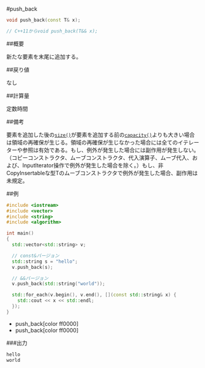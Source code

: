 #push_back
```cpp
void push_back(const T& x);

// C++11からvoid push_back(T&& x);
```

##概要

新たな要素を末尾に追加する。


##戻り値

なし


##計算量

定数時間


##備考

要素を追加した後の[`size()`](/reference/vector/size.md)が要素を追加する前の[`capacity()`](/reference/vector/capacity.md)よりも大きい場合は領域の再確保が生じる。領域の再確保が生じなかった場合には全てのイテレーターや参照は有効である。もし、例外が発生した場合には副作用が発生しない。（コピーコンストラクタ、ムーブコンストラクタ、代入演算子、ムーブ代入、および、InputIterator操作で例外が発生した場合を除く。）もし、非CopyInsertableな型Tのムーブコンストラクタで例外が発生した場合、副作用は未規定。


##例

```cpp
#include <iostream>
#include <vector>
#include <string>
#include <algorithm>

int main()
{
  std::vector<std::string> v;

  // const&バージョン
  std::string s = "hello";
  v.push_back(s);

  // &&バージョン
  v.push_back(std::string("world"));

  std::for_each(v.begin(), v.end(), [](const std::string& x) {
    std::cout << x << std::endl;
  });
}
```
* push_back[color ff0000]
* push_back[color ff0000]

###出力

```cpp
hello
world
```
